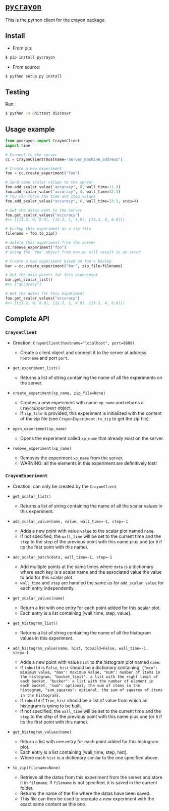 # [`pycrayon`](https://pypi.python.org/pypi/pycrayon)

This is the python client for the crayon package.

## Install

* From pip:
```bash
$ pip install pycrayon
```

* From source:
```bash
$ python setup.py install
```

## Testing

Run:

```bash
$ python -m unittest discover
```

## Usage example

```python
from pycrayon import CrayonClient
import time

# Connect to the server
cc = CrayonClient(hostname="server_machine_address")

# Create a new experiment
foo = cc.create_experiment("foo")

# Send some scalar values to the server
foo.add_scalar_value("accuracy", 0, wall_time=11.3)
foo.add_scalar_value("accuracy", 4, wall_time=12.3)
# You can force the time and step values
foo.add_scalar_value("accuracy", 6, wall_time=13.3, step=4)

# Get the datas sent to the server
foo.get_scalar_values("accuracy")
#>> [[11.3, 0, 0.0], [12.3, 1, 4.0], [13.3, 4, 6.0]])

# backup this experiment as a zip file
filename = foo.to_zip()

# delete this experiment from the server
cc.remove_experiment("foo")
# using the `foo` object from now on will result in an error

# Create a new experiment based on foo's backup
bar = cc.create_experiment("bar", zip_file=filename)

# Get the data points for this experiment
bar.get_scalar_list()
#>> ["accuracy"]

# Get the datas for this experiment
foo.get_scalar_values("accuracy")
#>> [[11.3, 0, 0.0], [12.3, 1, 4.0], [13.3, 4, 6.0]])
```

## Complete API

### `CrayonClient`

* Creation: `CrayonClient(hostname="localhost", port=8889)`
  * Create a client object and connect it to the server at address `hostname` and port `port`.

* `get_experiment_list()`
  * Returns a list of string containing the name of all the experiments on the server.

* `create_experiment(xp_name, zip_file=None)`
  * Creates a new experiment with name `xp_name` and returns a `CrayonExperiment` object.
  * If `zip_file` is provided, this experiment is initialized with the content of the zip file (see `CrayonExperiment.to_zip` to get the zip file).

* `open_experiment(xp_name)`
  * Opens the experiment called `xp_name` that already exist on the server.

* `remove_experiment(xp_name)`
  * Removes the experiment `xp_name` from the server.
  * WARNING: all the elements in this experiment are definitively lost!


### `CrayonExperiment`

* Creation: can only be created by the `CrayonClient`

* `get_scalar_list()`
  * Returns a list of string containing the name of all the scalar values in this experiment.

* `add_scalar_value(name, value, wall_time=-1, step=-1`
  * Adds a new point with value `value` to the scalar plot named `name`.
  * If not specified, the `wall_time` will be set to the current time and the `step` to the step of the previous point with this name plus one (or `0` if its the first point with this name).

* `add_scalar_batch(data, wall_time=-1, step=-1`
  * Add multiple points at the same times where `data` is a dictionary where each key is a scalar name and the associated value the value to add for this scalar plot.
  * `wall_time` and `step` are handled the same as for `add_scalar_value` for each entry independently.

* `get_scalar_values(name)`
  * Return a list with one entry for each point added for this scalar plot.
  * Each entry is a list containing [wall_time, step, value]. 

* `get_histogram_list()`
  * Returns a list of string containing the name of all the histogram values in this experiment.

* `add_histogram_value(name, hist, tobuild=False, wall_time=-1, step=-1`
  * Adds a new point with value `hist` to the histogram plot named `name`.
  * If `tobuild` is `False`, `hist` should be a dictionary containing: `{"min": minimum value, "max": maximum value, "num": number of items in the histogram, "bucket_limit": a list with the right limit of each bucket, "bucker": a list with the number of element in each bucket, "sum": optional, the sum of items in the histogram, "sum_squares": optional, the sum of squares of items in the histogram}`.
  * If `tobuild` if `True`, `hist` should be a list of value from which an histogram is going to be built.
  * If not specified, the `wall_time` will be set to the current time and the `step` to the step of the previous point with this name plus one (or `0` if its the first point with this name).

* `get_histogram_values(name)`
  * Return a list with one entry for each point added for this histogram plot.
  * Each entry is a list containing [wall_time, step, hist].
  * Where each `hist` is a dictionary similar to the one specified above.

* `to_zip(filename=None)`
  * Retrieve all the datas from this experiment from the server and store it in `filename`. If `filename` is not specified, it is saved in the current folder.
  * Returns the name of the file where the datas have been saved.
  * This file can then be used to recreate a new experiment with the exact same content as this one.

